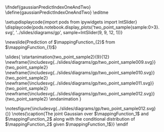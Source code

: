 \ifndef{gaussianPredictIndexOneAndTwo}
\define{gaussianPredictIndexOneAndTwo}
\editme

\setupdisplaycode{import pods
from ipywidgets import IntSlider}
\displaycode{pods.notebook.display_plots('two_point_sample{sample:0>3}.svg', '../slides/diagrams/gp', sample=IntSlider(9, 9, 12, 1))}

\newslide{Prediction of $\mappingFunction_{2}$ from $\mappingFunction_{1}$}

\slides{
\startanimation{two_point_sample2}{9}{12}
\newframe{\includesvg{../slides/diagrams/gp/two_point_sample009.svg}}{two_point_sample2}
\newframe{\includesvg{../slides/diagrams/gp/two_point_sample010.svg}}{two_point_sample2}
\newframe{\includesvg{../slides/diagrams/gp/two_point_sample011.svg}}{two_point_sample2}
\newframe{\includesvg{../slides/diagrams/gp/two_point_sample012.svg}}{two_point_sample2}
\endanimation
}

\notesfigure{\includesvg{../slides/diagrams/gp/two_point_sample012.svg}{}}
\notes{\caption{The joint Gaussian over $\mappingFunction_1$ and $\mappingFunction_2$ along with the conditional distribution of $\mappingFunction_2$ given $\mappingFunction_1$}}
\endif
